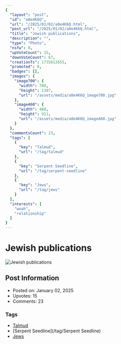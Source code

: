 ```yaml
---
{
  "layout": "post",
  "id": "a0e4K6Q",
  "url": "/2025/01/02/a0e4K6Q.html",
  "post_url": "/2025/01/02/a0e4K6Q.html",
  "title": "Jewish publications",
  "description": "",
  "type": "Photo",
  "nsfw": 0,
  "upVoteCount": 15,
  "downVoteCount": 67,
  "creationTs": 1735812655,
  "promoted": 0,
  "badges": [],
  "images": {
    "image700": {
      "width": 700,
      "height": 1387,
      "url": "/assets/media/a0e4K6Q_image700.jpg"
    },
    "image460": {
      "width": 460,
      "height": 911,
      "url": "/assets/media/a0e4K6Q_image460.jpg"
    }
  },
  "commentsCount": 23,
  "tags": [
    {
      "key": "Talmud",
      "url": "/tag/talmud"
    },
    {
      "key": "Serpent Seedline",
      "url": "/tag/serpent-seedline"
    },
    {
      "key": "Jews",
      "url": "/tag/jews"
    }
  ],
  "interests": [
    "woah",
    "relationship"
  ]
}
---
```


# Jewish publications

![Jewish publications](/assets/media/a0e4K6Q_image700.jpg)

## Post Information

- Posted on: January 02, 2025
- Upvotes: 15
- Comments: 23

### Tags

- [Talmud](/tag/Talmud)
- [Serpent Seedline](/tag/Serpent Seedline)
- [Jews](/tag/Jews)
